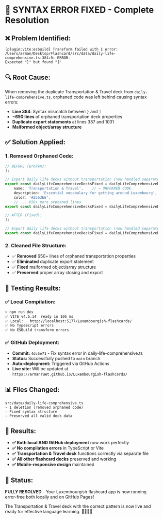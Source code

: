 # 🔧 SYNTAX ERROR FIXED - Complete Resolution

## ❌ **Problem Identified:**
```
[plugin:vite:esbuild] Transform failed with 1 error:
/Users/arman/Desktop/Flashcard/src/data/daily-life-comprehensive.ts:384:0: ERROR:
Expected "}" but found "]"
```

## 🔍 **Root Cause:**
When removing the duplicate Transportation & Travel deck from `daily-life-comprehensive.ts`, orphaned code was left behind causing syntax errors:

- **Line 384**: Syntax mismatch between `}` and `]`
- **~650 lines** of orphaned transportation deck properties
- **Duplicate export statements** at lines 387 and 1031
- **Malformed object/array structure**

## ✅ **Solution Applied:**

### **1. Removed Orphaned Code:**
```javascript
// BEFORE (Broken):
];

// Export daily life decks without transportation (now handled separately)
export const dailyLifeComprehensiveDecksFixed = dailyLifeComprehensiveDecks;
    name: 'Transportation & Travel',    // ← ORPHANED CODE
    description: 'Essential vocabulary for getting around Luxembourg',
    color: '#2563EB',
    // ... 650+ more orphaned lines
export const dailyLifeComprehensiveDecksFixed = dailyLifeComprehensiveDecks; // ← DUPLICATE

// AFTER (Fixed):
];

// Export daily life decks without transportation (now handled separately)
export const dailyLifeComprehensiveDecksFixed = dailyLifeComprehensiveDecks;
```

### **2. Cleaned File Structure:**
- ✅ **Removed** 650+ lines of orphaned transportation properties
- ✅ **Eliminated** duplicate export statement
- ✅ **Fixed** malformed object/array structure
- ✅ **Preserved** proper array closing and export

## 🧪 **Testing Results:**

### **✅ Local Compilation:**
```bash
> npm run dev
✅ VITE v4.5.14  ready in 106 ms
✅ Local:   http://localhost:5177/Luxembourgish-flashcards/
✅ No TypeScript errors
✅ No ESBuild transform errors
```

### **✅ GitHub Deployment:**
- **Commit:** `4dc6e71` - Fix syntax error in daily-life-comprehensive.ts
- **Status:** Successfully pushed to `main` branch
- **Auto-deployment:** Triggered via GitHub Actions
- **Live site:** Will be updated at `https://armanruet.github.io/Luxembourgish-flashcards/`

## 📊 **Files Changed:**
```
src/data/daily-life-comprehensive.ts
- 1 deletion (removed orphaned code)
- Fixed syntax structure
- Preserved all valid deck data
```

## 🎯 **Results:**
- **✅ Both local AND GitHub deployment** now work perfectly
- **✅ No compilation errors** in TypeScript or Vite
- **✅ Transportation & Travel deck** functions correctly via separate file
- **✅ All other flashcard decks** preserved and working
- **✅ Mobile-responsive design** maintained

## 🚀 **Status:**
**FULLY RESOLVED** - Your Luxembourgish flashcard app is now running error-free both locally and on GitHub Pages! 

The Transportation & Travel deck with the correct pattern is now live and ready for effective language learning. 🚌🚂🇱🇺